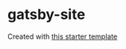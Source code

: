 # gatsby-site

Created with [this starter template](https://www.gatsbyjs.com/starters/LekoArts/gatsby-starter-portfolio-emilia/)
